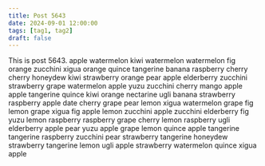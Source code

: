 ```yaml
---
title: Post 5643
date: 2024-09-01 12:00:00
tags: [tag1, tag2]
draft: false
---
```

This is post 5643.
apple
watermelon
kiwi
watermelon
watermelon
fig
orange
zucchini
xigua
orange
quince
tangerine
banana
raspberry
cherry
cherry
honeydew
kiwi
strawberry
orange
pear
apple
elderberry
zucchini
strawberry
grape
watermelon
apple
yuzu
zucchini
cherry
mango
apple
apple
tangerine
quince
kiwi
orange
nectarine
ugli
banana
strawberry
raspberry
apple
date
cherry
grape
pear
lemon
xigua
watermelon
grape
fig
lemon
grape
xigua
fig
apple
lemon
zucchini
apple
zucchini
elderberry
fig
yuzu
lemon
raspberry
raspberry
grape
cherry
lemon
raspberry
ugli
elderberry
apple
pear
yuzu
apple
grape
lemon
quince
apple
tangerine
tangerine
raspberry
zucchini
pear
strawberry
tangerine
honeydew
strawberry
tangerine
lemon
ugli
apple
strawberry
watermelon
quince
xigua
apple
